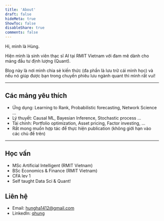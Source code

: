 ```yaml
---
title: 'About'
draft: false
hideMeta: true
ShowToc: false
disableShare: true
comments: false
---
```


Hi, mình là Hùng. 

Hiện mình là sinh viên thạc sĩ AI tại RMIT Vietnam với đam mê dành cho mảng đầu tư định lượng (Quant).

Blog này là nơi mình chia sẻ kiến thức (đa phần là lưu trữ cái mình học) và nếu nó giúp được bạn trong chuyến phiêu lưu ngành quant thì mình rất vui!

----------

## Các mảng yêu thích

- Ứng dụng: Learning to Rank, Probabilistic forecasting, Network Science …
- Lý thuyết: Causal ML, Bayesian Inference, Stochastic process …
- Tài chính: Portfolio optimization, Asset pricing, Factor investing, …
- Rất mong muốn hợp tác để thực hiện publication (không giới hạn vào các chủ đề trên)

<!-- ## Khởi nghiệp - entrepreneurship -->
<!-- {{< rawhtml >}}
    <p style="text-align: center;">
    entrepreneurship
    </p>
{{< /rawhtml >}} -->
<!-- <p style="text-align: center;">Centered text</p>
<h1> Title </h1>
<mark>Parts</mark> of this text <mark>are marked!</mark> -->


----------

## Học vấn
- MSc Artificial Intelligent (RMIT Vietnam)
- BSc Economics & Finance (RMIT Vietnam)
- CFA lev 1
- Self taught Data Sci & Quant!

## Liên hệ
- Email: hungha1412@gmail.com
- LinkedIn: [qhung](https://www.linkedin.com/in/haquochung11/)